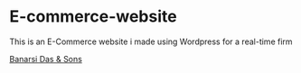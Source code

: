 # E-commerce-website

This is an E-Commerce website i made using Wordpress for a real-time firm

[Banarsi Das & Sons](http://www.banarsidasandsons.ml/)
